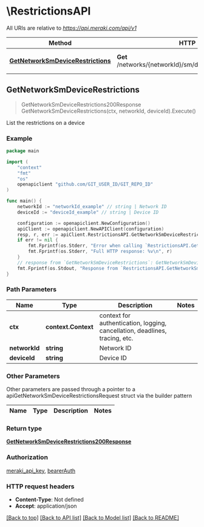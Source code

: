 # \RestrictionsAPI

All URIs are relative to *https://api.meraki.com/api/v1*

Method | HTTP request | Description
------------- | ------------- | -------------
[**GetNetworkSmDeviceRestrictions**](RestrictionsAPI.md#GetNetworkSmDeviceRestrictions) | **Get** /networks/{networkId}/sm/devices/{deviceId}/restrictions | List the restrictions on a device



## GetNetworkSmDeviceRestrictions

> GetNetworkSmDeviceRestrictions200Response GetNetworkSmDeviceRestrictions(ctx, networkId, deviceId).Execute()

List the restrictions on a device



### Example

```go
package main

import (
	"context"
	"fmt"
	"os"
	openapiclient "github.com/GIT_USER_ID/GIT_REPO_ID"
)

func main() {
	networkId := "networkId_example" // string | Network ID
	deviceId := "deviceId_example" // string | Device ID

	configuration := openapiclient.NewConfiguration()
	apiClient := openapiclient.NewAPIClient(configuration)
	resp, r, err := apiClient.RestrictionsAPI.GetNetworkSmDeviceRestrictions(context.Background(), networkId, deviceId).Execute()
	if err != nil {
		fmt.Fprintf(os.Stderr, "Error when calling `RestrictionsAPI.GetNetworkSmDeviceRestrictions``: %v\n", err)
		fmt.Fprintf(os.Stderr, "Full HTTP response: %v\n", r)
	}
	// response from `GetNetworkSmDeviceRestrictions`: GetNetworkSmDeviceRestrictions200Response
	fmt.Fprintf(os.Stdout, "Response from `RestrictionsAPI.GetNetworkSmDeviceRestrictions`: %v\n", resp)
}
```

### Path Parameters


Name | Type | Description  | Notes
------------- | ------------- | ------------- | -------------
**ctx** | **context.Context** | context for authentication, logging, cancellation, deadlines, tracing, etc.
**networkId** | **string** | Network ID | 
**deviceId** | **string** | Device ID | 

### Other Parameters

Other parameters are passed through a pointer to a apiGetNetworkSmDeviceRestrictionsRequest struct via the builder pattern


Name | Type | Description  | Notes
------------- | ------------- | ------------- | -------------



### Return type

[**GetNetworkSmDeviceRestrictions200Response**](GetNetworkSmDeviceRestrictions200Response.md)

### Authorization

[meraki_api_key](../README.md#meraki_api_key), [bearerAuth](../README.md#bearerAuth)

### HTTP request headers

- **Content-Type**: Not defined
- **Accept**: application/json

[[Back to top]](#) [[Back to API list]](../README.md#documentation-for-api-endpoints)
[[Back to Model list]](../README.md#documentation-for-models)
[[Back to README]](../README.md)

